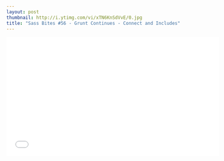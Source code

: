 ```yaml
---
layout: post
thumbnail: http://i.ytimg.com/vi/xTN6KnSdVvE/0.jpg 
title: "Sass Bites #56 - Grunt Continues - Connect and Includes"
---
```


<iframe width='560' height='315' src='//www.youtube.com/embed/xTN6KnSdVvE' frameborder='0' allowfullscreen></iframe>